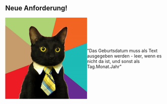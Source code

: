 ## Neue Anforderung!
<div style="display:flex; align-items: center;">
    <div>
        <img src="./resources/business-cat_mirrored.jpg" alt="Business Cat" 
        style="width: 100%;" />
    </div>
    <div style="flex-grow: 1; display: flex; content-align: center; align-items: center;">
        <p>
            "Das Geburtsdatum muss als Text ausgegeben werden - leer, wenn es nicht da ist, und sonst als Tag.Monat.Jahr"
        </p>
    </div>
</div> 
